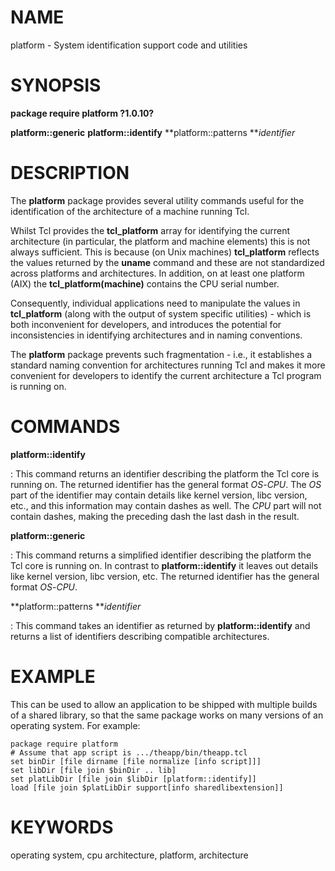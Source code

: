 # NAME

platform - System identification support code and utilities

# SYNOPSIS

**package require platform ?1.0.10?**

**platform::generic** **platform::identify** **platform::patterns
***identifier*

# DESCRIPTION

The **platform** package provides several utility commands useful for
the identification of the architecture of a machine running Tcl.

Whilst Tcl provides the **tcl_platform** array for identifying the
current architecture (in particular, the platform and machine elements)
this is not always sufficient. This is because (on Unix machines)
**tcl_platform** reflects the values returned by the **uname** command
and these are not standardized across platforms and architectures. In
addition, on at least one platform (AIX) the **tcl_platform(machine)**
contains the CPU serial number.

Consequently, individual applications need to manipulate the values in
**tcl_platform** (along with the output of system specific utilities) -
which is both inconvenient for developers, and introduces the potential
for inconsistencies in identifying architectures and in naming
conventions.

The **platform** package prevents such fragmentation - i.e., it
establishes a standard naming convention for architectures running Tcl
and makes it more convenient for developers to identify the current
architecture a Tcl program is running on.

# COMMANDS

**platform::identify**

:   This command returns an identifier describing the platform the Tcl
    core is running on. The returned identifier has the general format
    *OS*-*CPU*. The *OS* part of the identifier may contain details like
    kernel version, libc version, etc., and this information may contain
    dashes as well. The *CPU* part will not contain dashes, making the
    preceding dash the last dash in the result.

**platform::generic**

:   This command returns a simplified identifier describing the platform
    the Tcl core is running on. In contrast to **platform::identify** it
    leaves out details like kernel version, libc version, etc. The
    returned identifier has the general format *OS*-*CPU*.

**platform::patterns ***identifier*

:   This command takes an identifier as returned by
    **platform::identify** and returns a list of identifiers describing
    compatible architectures.

# EXAMPLE

This can be used to allow an application to be shipped with multiple
builds of a shared library, so that the same package works on many
versions of an operating system. For example:

    package require platform
    # Assume that app script is .../theapp/bin/theapp.tcl
    set binDir [file dirname [file normalize [info script]]]
    set libDir [file join $binDir .. lib]
    set platLibDir [file join $libDir [platform::identify]]
    load [file join $platLibDir support[info sharedlibextension]]

# KEYWORDS

operating system, cpu architecture, platform, architecture
